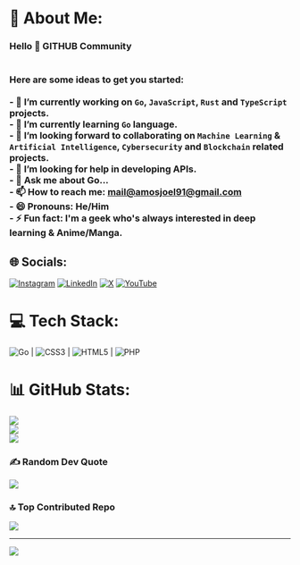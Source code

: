 # 💫 About Me:
### Hello 👋 GITHUB Community<br><br><br>Here are some ideas to get you started:<br><br>- 🔭 I’m currently working on `Go`, `JavaScript`, `Rust` and `TypeScript` projects.<br>- 🌱 I’m currently learning `Go` language.<br>- 👯 I’m looking forward to collaborating on `Machine Learning` & `Artificial Intelligence`, `Cybersecurity` and `Blockchain` related projects.<br>- 🤔 I’m looking for help in developing APIs.<br>- 💬 Ask me about Go...<br>- 📫 How to reach me: [mail@amosjoel91@gmail.com](mailto:amosjoel91@gmail.com) <br>- 😄 Pronouns: He/Him<br>- ⚡ Fun fact: I'm a geek who's always interested in deep learning & Anime/Manga.


## 🌐 Socials:
[![Instagram](https://img.shields.io/badge/Instagram-%23E4405F.svg?logo=Instagram&logoColor=white)](https://instagram.com/niccolo_101) [![LinkedIn](https://img.shields.io/badge/LinkedIn-%230077B5.svg?logo=linkedin&logoColor=white)](https://linkedin.com/in/joel-amos) [![X](https://img.shields.io/badge/X-black.svg?logo=X&logoColor=white)](https://x.com/Murzuqisah) [![YouTube](https://img.shields.io/badge/YouTube-%23FF0000.svg?logo=YouTube&logoColor=white)](https://youtube.com/@UCDBKbXahwPks-VcSVomhLrg) 

# 💻 Tech Stack:
![Go](https://img.shields.io/badge/go-%2300ADD8.svg?style=for-the-badge&logo=go&logoColor=white) | ![CSS3](https://img.shields.io/badge/css3-%231572B6.svg?style=for-the-badge&logo=css3&logoColor=white) | ![HTML5](https://img.shields.io/badge/html5-%23E34F26.svg?style=for-the-badge&logo=html5&logoColor=white) | ![PHP](https://img.shields.io/badge/php-%23777BB4.svg?style=for-the-badge&logo=php&logoColor=white)

# 📊 GitHub Stats:
![](https://github-readme-stats.vercel.app/api?username=Murzuqisah&theme=vision-friendly-dark&hide_border=false&include_all_commits=true&count_private=true)<br/>
![](https://github-readme-streak-stats.herokuapp.com/?user=Murzuqisah&theme=vision-friendly-dark&hide_border=false)<br/>
![](https://github-readme-stats.vercel.app/api/top-langs/?username=Murzuqisah&theme=vision-friendly-dark&hide_border=false&include_all_commits=true&count_private=true&layout=compact)

### ✍️ Random Dev Quote
![](https://quotes-github-readme.vercel.app/api?type=horizontal&theme=radical)

### 🔝 Top Contributed Repo
![](https://github-contributor-stats.vercel.app/api?username=Murzuqisah&limit=5&theme=dark&combine_all_yearly_contributions=true)

---
[![](https://visitcount.itsvg.in/api?id=Murzuqisah&icon=0&color=0)](https://visitcount.itsvg.in)

<!-- Proudly created with GPRM ( https://gprm.itsvg.in ) -->
